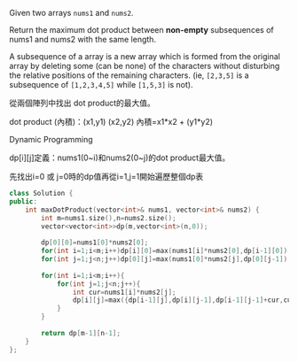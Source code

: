 Given two arrays `nums1` and `nums2`.

Return the maximum dot product between **non-empty** subsequences of nums1 and nums2 with the same length.

A subsequence of a array is a new array which is formed from the original array by deleting some (can be none) of the characters without disturbing the relative positions of the remaining characters. (ie, `[2,3,5]` is a subsequence of `[1,2,3,4,5]` while `[1,5,3]` is not).

從兩個陣列中找出 dot product的最大值。

dot product (內積)：(x1,y1) (x2,y2)   內積=x1\*x2 + (y1\*y2)

Dynamic Programming

dp\[i]\[j]定義：nums1(0~i)和nums2(0~j)的dot product最大值。

先找出i=0 或 j=0時的dp值再從i=1,j=1開始遍歷整個dp表
```cpp
class Solution {
public:
    int maxDotProduct(vector<int>& nums1, vector<int>& nums2) {
        int m=nums1.size(),n=nums2.size();
        vector<vector<int>>dp(m,vector<int>(n,0));
        
        dp[0][0]=nums1[0]*nums2[0];
        for(int i=1;i<m;i++)dp[i][0]=max(nums1[i]*nums2[0],dp[i-1][0]);
        for(int j=1;j<n;j++)dp[0][j]=max(nums1[0]*nums2[j],dp[0][j-1]);
        
        for(int i=1;i<m;i++){
            for(int j=1;j<n;j++){
                int cur=nums1[i]*nums2[j];
                dp[i][j]=max({dp[i-1][j],dp[i][j-1],dp[i-1][j-1]+cur,cur});
            }
        }
        
        return dp[m-1][n-1];
    }
};

```